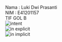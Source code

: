 Nama : Luki Dwi Prasanti <br>
NIM : E41201157 <br>
TIF GOL B <br>
![intent](https://user-images.githubusercontent.com/80494785/137361748-697541e6-2550-45b8-b875-683658f04d9e.png) <br>
![in explicit](https://user-images.githubusercontent.com/80494785/137361750-73de7193-ea8e-4db9-9fda-3df36f57fa83.png) <br>
![in implicit](https://user-images.githubusercontent.com/80494785/137361730-0f5e6f36-aeee-4de7-8d93-ca8bc51a07c9.png)

